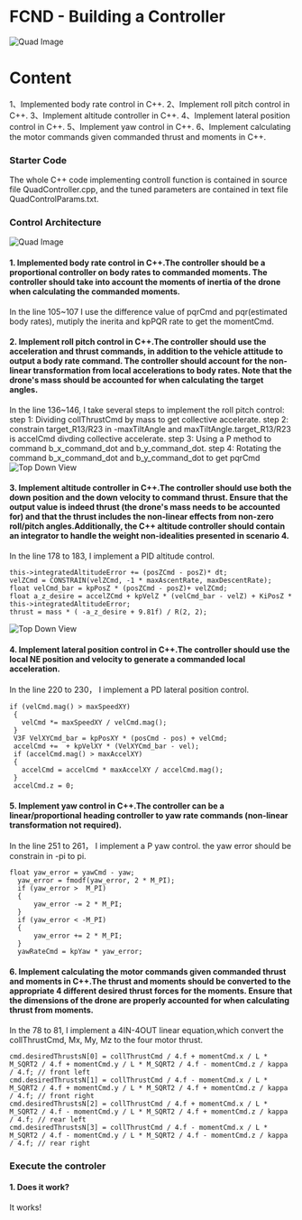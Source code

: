 # FCND - Building a Controller
![Quad Image](./misc/enroute.png)

# Content
1、Implemented body rate control in C++.
2、Implement roll pitch control in C++.
3、Implement altitude controller in C++.
4、Implement lateral position control in C++.
5、Implement yaw control in C++.
6、Implement calculating the motor commands given commanded thrust and moments in C++.




### Starter Code

The whole C++ code implementing controll function is contained in source file QuadController.cpp, and the tuned parameters are contained in text file QuadControlParams.txt.


### Control Architecture
![Quad Image](./misc/ca.png)

#### 1. Implemented body rate control in C++.The controller should be a proportional controller on body rates to commanded moments. The controller should take into account the moments of inertia of the drone when calculating the commanded moments.
In the line 105~107 I use the difference value of pqrCmd and pqr(estimated body rates), mutiply the inerita and kpPQR rate to get the momentCmd.


#### 2. Implement roll pitch control in C++.The controller should use the acceleration and thrust commands, in addition to the vehicle attitude to output a body rate command. The controller should account for the non-linear transformation from local accelerations to body rates. Note that the drone's mass should be accounted for when calculating the target angles.
In the line 136~146, I take several steps to implement the roll pitch control:
step 1: Dividing collThrustCmd by mass to get collective accelerate.
step 2: constrain target_R13/R23 in -maxTiltAngle and maxTiltAngle.target_R13/R23 is accelCmd divding collective accelerate.
step 3: Using a P method to command b_x_command_dot and b_y_command_dot.
step 4: Rotating the command b_x_command_dot and b_y_command_dot to get pqrCmd
![Top Down View](./misc/rp.png)

#### 3. Implement altitude controller in C++.The controller should use both the down position and the down velocity to command thrust. Ensure that the output value is indeed thrust (the drone's mass needs to be accounted for) and that the thrust includes the non-linear effects from non-zero roll/pitch angles.Additionally, the C++ altitude controller should contain an integrator to handle the weight non-idealities presented in scenario 4.

In the line 178 to 183, I implement a PID altitude control.
```
this->integratedAltitudeError += (posZCmd - posZ)* dt;
velZCmd = CONSTRAIN(velZCmd, -1 * maxAscentRate, maxDescentRate);
float velCmd_bar = kpPosZ * (posZCmd - posZ)+ velZCmd;
float a_z_desire = accelZCmd + kpVelZ * (velCmd_bar - velZ) + KiPosZ * this->integratedAltitudeError;
thrust = mass * ( -a_z_desire + 9.81f) / R(2, 2);
```
![Top Down View](./misc/at.png)

#### 4. Implement lateral position control in C++.The controller should use the local NE position and velocity to generate a commanded local acceleration.

In the line 220 to 230， I implement a PD lateral position control.
```
if (velCmd.mag() > maxSpeedXY)
 {
   velCmd *= maxSpeedXY / velCmd.mag();
 }
 V3F VelXYCmd_bar = kpPosXY * (posCmd - pos) + velCmd;
 accelCmd +=  + kpVelXY * (VelXYCmd_bar - vel);
 if (accelCmd.mag() > maxAccelXY)
 {
   accelCmd = accelCmd * maxAccelXY / accelCmd.mag();
 }  
 accelCmd.z = 0;
```

#### 5. Implement yaw control in C++.The controller can be a linear/proportional heading controller to yaw rate commands (non-linear transformation not required).
In the line 251 to 261， I implement a P yaw control. the yaw error should be constrain in -pi to pi.
```
float yaw_error = yawCmd - yaw;
  yaw_error = fmodf(yaw_error, 2 * M_PI);
  if (yaw_error >  M_PI)
  {
	  yaw_error -= 2 * M_PI;
  }
  if (yaw_error < -M_PI)
  {
	  yaw_error += 2 * M_PI;
  }
  yawRateCmd = kpYaw * yaw_error;
```



#### 6. Implement calculating the motor commands given commanded thrust and moments in C++.The thrust and moments should be converted to the appropriate 4 different desired thrust forces for the moments. Ensure that the dimensions of the drone are properly accounted for when calculating thrust from moments.

In the 78 to 81, I implement a 4IN-4OUT linear equation,which convert the collThrustCmd, Mx, My, Mz to the four motor thrust.
```
cmd.desiredThrustsN[0] = collThrustCmd / 4.f + momentCmd.x / L * M_SQRT2 / 4.f + momentCmd.y / L * M_SQRT2 / 4.f - momentCmd.z / kappa / 4.f; // front left
cmd.desiredThrustsN[1] = collThrustCmd / 4.f - momentCmd.x / L * M_SQRT2 / 4.f + momentCmd.y / L * M_SQRT2 / 4.f + momentCmd.z / kappa / 4.f; // front right
cmd.desiredThrustsN[2] = collThrustCmd / 4.f + momentCmd.x / L * M_SQRT2 / 4.f - momentCmd.y / L * M_SQRT2 / 4.f + momentCmd.z / kappa / 4.f; // rear left
cmd.desiredThrustsN[3] = collThrustCmd / 4.f - momentCmd.x / L * M_SQRT2 / 4.f - momentCmd.y / L * M_SQRT2 / 4.f - momentCmd.z / kappa / 4.f; // rear right

```


### Execute the controler
#### 1. Does it work?
It works!
